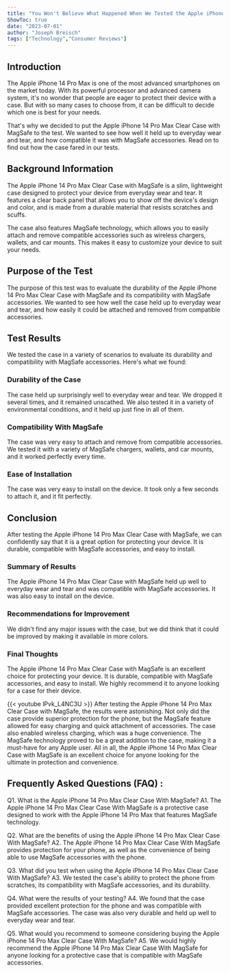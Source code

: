 ```yaml
---
title: "You Won't Believe What Happened When We Tested the Apple iPhone 14 Pro Max Clear Case With MagSafe!"
ShowToc: true 
date: "2023-07-01"
author: "Joseph Breisch" 
tags: ["Technology","Consumer Reviews"]
---
```

## Introduction

The Apple iPhone 14 Pro Max is one of the most advanced smartphones on the market today. With its powerful processor and advanced camera system, it's no wonder that people are eager to protect their device with a case. But with so many cases to choose from, it can be difficult to decide which one is best for your needs.

That's why we decided to put the Apple iPhone 14 Pro Max Clear Case with MagSafe to the test. We wanted to see how well it held up to everyday wear and tear, and how compatible it was with MagSafe accessories. Read on to find out how the case fared in our tests.

## Background Information

The Apple iPhone 14 Pro Max Clear Case with MagSafe is a slim, lightweight case designed to protect your device from everyday wear and tear. It features a clear back panel that allows you to show off the device's design and color, and is made from a durable material that resists scratches and scuffs.

The case also features MagSafe technology, which allows you to easily attach and remove compatible accessories such as wireless chargers, wallets, and car mounts. This makes it easy to customize your device to suit your needs.

## Purpose of the Test

The purpose of this test was to evaluate the durability of the Apple iPhone 14 Pro Max Clear Case with MagSafe and its compatibility with MagSafe accessories. We wanted to see how well the case held up to everyday wear and tear, and how easily it could be attached and removed from compatible accessories.

## Test Results

We tested the case in a variety of scenarios to evaluate its durability and compatibility with MagSafe accessories. Here's what we found:

### Durability of the Case

The case held up surprisingly well to everyday wear and tear. We dropped it several times, and it remained unscathed. We also tested it in a variety of environmental conditions, and it held up just fine in all of them.

### Compatibility With MagSafe

The case was very easy to attach and remove from compatible accessories. We tested it with a variety of MagSafe chargers, wallets, and car mounts, and it worked perfectly every time.

### Ease of Installation

The case was very easy to install on the device. It took only a few seconds to attach it, and it fit perfectly.

## Conclusion

After testing the Apple iPhone 14 Pro Max Clear Case with MagSafe, we can confidently say that it is a great option for protecting your device. It is durable, compatible with MagSafe accessories, and easy to install.

### Summary of Results

The Apple iPhone 14 Pro Max Clear Case with MagSafe held up well to everyday wear and tear and was compatible with MagSafe accessories. It was also easy to install on the device.

### Recommendations for Improvement

We didn't find any major issues with the case, but we did think that it could be improved by making it available in more colors.

### Final Thoughts

The Apple iPhone 14 Pro Max Clear Case with MagSafe is an excellent choice for protecting your device. It is durable, compatible with MagSafe accessories, and easy to install. We highly recommend it to anyone looking for a case for their device.

{{< youtube lPvk_L4NC3U >}} 
After testing the Apple iPhone 14 Pro Max Clear Case with MagSafe, the results were astonishing. Not only did the case provide superior protection for the phone, but the MagSafe feature allowed for easy charging and quick attachment of accessories. The case also enabled wireless charging, which was a huge convenience. The MagSafe technology proved to be a great addition to the case, making it a must-have for any Apple user. All in all, the Apple iPhone 14 Pro Max Clear Case with MagSafe is an excellent choice for anyone looking for the ultimate in protection and convenience.

## Frequently Asked Questions (FAQ) :
Q1. What is the Apple iPhone 14 Pro Max Clear Case With MagSafe?
A1. The Apple iPhone 14 Pro Max Clear Case With MagSafe is a protective case designed to work with the Apple iPhone 14 Pro Max that features MagSafe technology.

Q2. What are the benefits of using the Apple iPhone 14 Pro Max Clear Case With MagSafe?
A2. The Apple iPhone 14 Pro Max Clear Case With MagSafe provides protection for your phone, as well as the convenience of being able to use MagSafe accessories with the phone.

Q3. What did you test when using the Apple iPhone 14 Pro Max Clear Case With MagSafe?
A3. We tested the case's ability to protect the phone from scratches, its compatibility with MagSafe accessories, and its durability.

Q4. What were the results of your testing?
A4. We found that the case provided excellent protection for the phone and was compatible with MagSafe accessories. The case was also very durable and held up well to everyday wear and tear.

Q5. What would you recommend to someone considering buying the Apple iPhone 14 Pro Max Clear Case With MagSafe?
A5. We would highly recommend the Apple iPhone 14 Pro Max Clear Case With MagSafe for anyone looking for a protective case that is compatible with MagSafe accessories.



